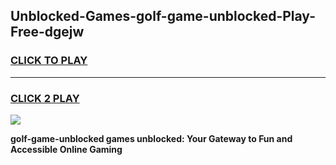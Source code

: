 
## Unblocked-Games-golf-game-unblocked-Play-Free-dgejw
<h3>
<a href="https://premium76.site?title=golf-game-unblocked&ref=20M">CLICK TO PLAY</a></h3>
<hr>

<h3>
<a href="https://premium76.site?title=golf-game-unblocked&ref=20M">CLICK 2 PLAY</a>
  
</h3>

<a href="https://premium76.site?title=golf-game-unblocked&ref=19M"><img src="https://clearcache.store/games.png"></a>


**golf-game-unblocked games unblocked: Your Gateway to Fun and Accessible Online Gaming**

